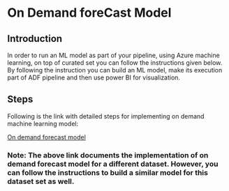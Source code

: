 # On Demand foreCast Model

## Introduction


In order to run an ML model as part of your pipeline, using Azure machine learning, on top of curated set you can follow the instructions given below. By following the instruction you can build an ML model, make its execution part of ADF pipeline and then use power BI for visualization. 

## Steps

Following is the link with detailed steps for implementing on demand machine learning model:

[On demand forecast model](https://github.com/nashahz/azure-data-pipelines/blob/master/datasets/covid-19/newyork-times/on-demand-forecast-model/Readme.md)


### Note: The above link documents the implementation of on demand forecast model for a different dataset. However, you can follow the instructions to build a similar model for this dataset set as well. 
